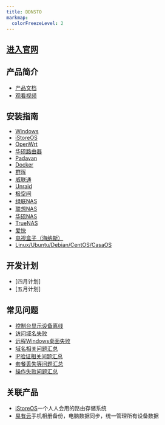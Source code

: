 ```yaml
---
title: DDNSTO
markmap:
  colorFreezeLevel: 2
---
```


## [进入官网](https://web.ddnsto.com/)


## 产品简介

- [产品文档](https://doc.linkease.com/zh/guide/ddnsto/)
- [观看视频](https://www.bilibili.com/video/BV1wH4y127o3/?share_source=copy_web&vd_source=6e54fcda5c508639dca56c42894ac2ab)

## 安装指南

- [Windows](https://doc.linkease.com/zh/guide/ddnsto/install/device/windows.html)
- [iStoreOS](https://doc.linkease.com/zh/guide/ddnsto/install/device/istoreos.html)
- [OpenWrt](https://doc.linkease.com/zh/guide/ddnsto/install/device/openwrt.html)
- [华硕路由器](https://doc.linkease.com/zh/guide/ddnsto/install/device/koolcenter_merlin.html)
- [Padavan](https://doc.linkease.com/zh/guide/ddnsto/install/device/padavan.html)
- [Docker](https://doc.linkease.com/zh/guide/ddnsto/install/device/docker.html)
- [群晖](https://doc.linkease.com/zh/guide/ddnsto/install/device/synology.html)
- [威联通](https://doc.linkease.com/zh/guide/ddnsto/install/device/qnap.html)
- [Unraid](https://doc.linkease.com/zh/guide/ddnsto/install/device/unraid.html)
- [极空间](https://doc.linkease.com/zh/guide/ddnsto/install/device/zspace.html)
- [绿联NAS](https://doc.linkease.com/zh/guide/ddnsto/install/device/docker.html)
- [联想NAS](https://doc.linkease.com/zh/guide/ddnsto/install/device/docker.html)
- [华硕NAS](https://doc.linkease.com/zh/guide/ddnsto/install/device/asus_nas.html)
- [TrueNAS](https://doc.linkease.com/zh/guide/ddnsto/install/device/docker.html)
- [爱快](https://doc.linkease.com/zh/guide/ddnsto/install/device/ikuai.html)
- [电视盒子（海纳斯）](https://doc.linkease.com/zh/guide/ddnsto/install/device/histb.html)
- [Linux/Ubuntu/Debian/CentOS/CasaOS](https://doc.linkease.com/zh/guide/ddnsto/install/device/linux.html)

## 开发计划

- [四月计划]
- [五月计划]

## 常见问题

- [控制台显示设备离线](https://doc.linkease.com/zh/guide/ddnsto/question.html#%E6%8E%A7%E5%88%B6%E5%8F%B0%E6%98%BE%E7%A4%BA%E8%AE%BE%E5%A4%87%E7%A6%BB%E7%BA%BF)
- [访问域名失败](https://doc.linkease.com/zh/guide/ddnsto/question.html#%E8%AE%BF%E9%97%AE%E5%9F%9F%E5%90%8D%E5%A4%B1%E8%B4%A5)
- [远程Windows桌面失败](https://doc.linkease.com/zh/guide/ddnsto/question.html#%E8%BF%9C%E7%A8%8Bwindows%E6%A1%8C%E9%9D%A2%E5%A4%B1%E8%B4%A5)
- [域名相关问题汇总](https://doc.linkease.com/zh/guide/ddnsto/question.html#%E5%9F%9F%E5%90%8D%E7%B1%BB)
- [IP验证相关问题汇总](https://doc.linkease.com/zh/guide/ddnsto/question.html#%E9%AA%8C%E8%AF%81%E7%B1%BB)
- [套餐丢失等问题汇总](https://doc.linkease.com/zh/guide/ddnsto/question.html#%E5%A5%97%E9%A4%90%E7%B1%BB)
- [操作失败问题汇总](https://doc.linkease.com/zh/guide/ddnsto/question.html#%E6%93%8D%E4%BD%9C%E7%B1%BB)

## 关联产品

- [iStoreOS](https://site.istoreos.com/)一个人人会用的路由存储系统
- [易有云](https://www.linkease.com/)手机相册备份，电脑数据同步，统一管理所有设备数据
